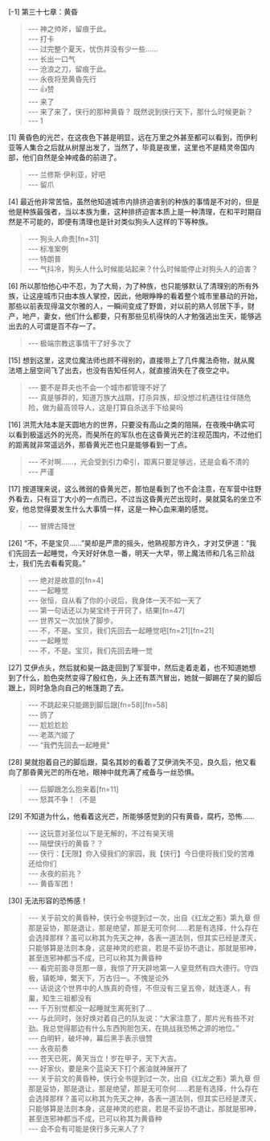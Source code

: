 
[-1] 第三十七章：黄昏
>--- 神之帅斧，留痕于此。<br>
>--- 打卡<br>
>--- 过完整个夏天，忧伤并没有少一些……<br>
>--- 长出一口气<br>
>--- 沧浪之刀，留痕于此。<br>
>--- 永夜将至黄昏先行<br>
>--- 👍赞<br>
>--- 来了<br>
>--- 来了来了，侠行的那种黄昏？
既然说到侠行天下，那什么时候更新？<br>
>--- 1<br>

[1] 黄昏色的光芒，在这夜色下甚是明显，远在万里之外甚至都可以看到，而伊利亚等人集合之后就从树屋出发了，当然了，毕竟是夜里，这里也不是精灵帝国内部，他们自然是全神戒备的前进了。
>--- 兰修斯·伊利亚，好吧<br>
>--- 留爪<br>

[4] 最近他非常苦恼，虽然他知道城市内排挤迫害别的种族的事情是不对的，但是他是种族最强者，当以本族为重，这种排挤迫害本质上是一种清理，在和平时期自然是不可能的，即便有清理也是针对类似狗头人这样的下等种族。
>--- 狗头人命贵[fn=31]<br>
>--- 标准案例<br>
>--- 特朗普<br>
>--- 气抖冷，狗头人什么时候能站起来？什么时候能停止对狗头人的迫害？<br>

[6] 所以那怕他心中不忍，为了大局，为了种族，也只能够默认了清理别的所有外族，让这座城市只由本族人掌控，因此，他眼睁睁的看着整个城市里暴动的开始，那些以前表现得温文尔雅的人，一瞬间变成了野兽，对以前的熟人邻居下手，财产，地产，妻女，他们什么都要，只有那些见机得快的人才勉强逃出生天，能够逃出去的人可谓是百不存一了。
>--- 极端宗教这事情干了好多次了<br>

[15] 想到这里，这灵位魔法师也顾不得别的，直接带上了几件魔法奇物，就从魔法塔上层空间飞了出去，也没有告知任何人，就直接消失在了夜空之中。
>--- 要不是莽夫也不会一个城市都管理不好了<br>
>--- 真是够莽的，知道万族大战期，打杀异族，却没想过机遇往往伴随危险，做为最高领导人，这是打算自杀送手下给昊吗<br>

[16] 洪荒大陆本是天圆地方的世界，只要没有高山之类的阻隔，在夜晚中确实可以看到极遥远外的光亮，而昊所在的军队也在这昏黄光芒的注视范围内，不过他们的距离就非常遥远外，那昏黄光芒也只是能够看到一丁点。
>--- 不对啊……，光会受到引力牵引，距离只要足够远，还是会看不清的<br>
>--- 严谨<br>

[17] 按道理来说，这么微弱的昏黄光芒，那怕是看到了也不会注意，在军营中往野外看去，只有豆丁大小的一点而已，不过当这昏黄光芒出现时，昊就莫名的坐立不安，他总觉得要发生什么大事情一样，这是一种心血来潮的感觉。
>--- 冒牌古降世<br>

[26] “不，不是宝贝……”昊却是严肃的摇头，他熟视那方许久，才对艾伊道：“我们先回去一起睡觉，今天好好休息一番，明天一大早，带上魔法师和几名三阶战士，我们先去看看究竟。”
>--- 绝对是故意的[fn=4]<br>
>--- 一起睡觉<br>
>--- 张恒，自从看了你的小说后，我身体一天不如一天了<br>
>--- 第一句话还以为昊宝终于开窍了，结果[fn=47]<br>
>--- 世界又一次加快了脚步。<br>
>--- 不，不是。宝贝，我们先回去一起睡觉吧[fn=21][fn=21]<br>
>--- 一起睡觉<br>
>--- 不，不是。宝贝，我们先回去睡一觉<br>

[27] 艾伊点头，然后就和昊一路走回到了军营中，然后走着走着，也不知道她想到了什么，脸色突然变得了殷红色，头上还有蒸汽冒出，她就一脚踢在了昊的脚后跟上，同时急急向自己的帐篷跑了去。
>--- 不跳起来只能踢到脚后跟[fn=58][fn=58]<br>
>--- 鸽了<br>
>--- 尬尬尬尬<br>
>--- 老蒸汽姬了<br>
>--- “我們先回去一起睡覺”<br>

[28] 昊就抱着自己的脚后跟，莫名其妙的看着了艾伊消失不见，良久后，他又看向了那昏黄光芒的所在地，眼神中就充满了戒备与一丝恐惧。
>--- 后脚跟怎么抱来着[fn=11]<br>
>--- 怒其不争！（不是<br>

[29] 不知道为什么，他看着这光芒，所能够感觉到的只有黄昏，腐朽，恐怖……
>--- 这玩意对圣位以下是无解的，不过有昊天境<br>
>--- 隔壁侠行的黄昏？？<br>
>--- 侠行：【无限】你入侵我们的家园，我【侠行】今日便将我们受的苦难还给你们<br>
>--- 永夜的前兆？<br>
>--- 黄昏军团！<br>

[30] 无法形容的恐怖感！
>--- 关于前文的黄昏种，侠行全书提到过一次，出自《红龙之影》第九章
但那是妥协，那是退让，那是绝望，那是无可奈何……若是有选择，什么存在会选择那样？虽可以称其为先天之神，各表一道法则，但其实已经是湮灭，只能够算是法则本身，这是神灵的悲哀，若是不妥协不退让，那就是邪神，甚至连邪神都当不成，已可以称其为黄昏种<br>
>--- 看完前面寻觅那一章，我惊了开天辟地第一人皇竞然有四大德行。守四极，镇乾坤，繁天下，万古归一。不愧是论外<br>
>--- 话说这个世界中的人族真的奇怪，不但没有三皇五帝，就连遂人，有巢，知生三祖都没有<br>
>--- 千万别觉都没一起睡就生离死别了…<br>
>--- 与此同时，张好焕对着自己的队友说：“大家注意了，那片光有些不对劲。我总觉得那边有什么东西狗胆包天，在挑战我恐怖之源的地位。”<br>
>--- 白明轩，破坏神，幕后黑手表示很赞<br>
>--- 永夜前奏<br>
>--- 苍天已死，黄天当立！岁在甲子，天下大吉。<br>
>--- 好家伙，要是来个蓝染天下打个酱油就神展开了<br>
>--- 关于前文的黄昏种，侠行全书提到过一次，出自《红龙之影》第九章
但那是妥协，那是退让，那是绝望，那是无可奈何……若是有选择，什么存在会选择那样？虽可以称其为先天之神，各表一道法则，但其实已经是湮灭，只能够算是法则本身，这是神灵的悲哀，若是不妥协不退让，那就是邪神，甚至连邪神都当不成，已可以称其为黄昏种<br>
>--- 会不会有可能是侠行多元来人了？<br>
